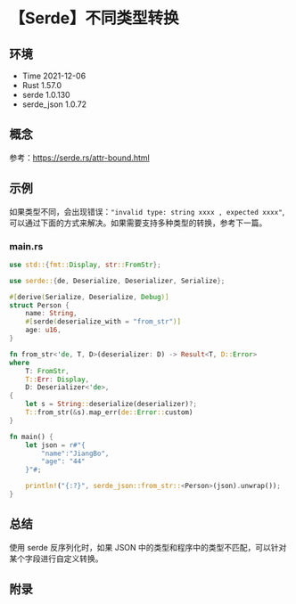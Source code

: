 # 【Serde】不同类型转换

## 环境

- Time 2021-12-06
- Rust 1.57.0
- serde 1.0.130
- serde_json 1.0.72

## 概念

参考：<https://serde.rs/attr-bound.html>  

## 示例

如果类型不同，会出现错误：`"invalid type: string xxxx , expected xxxx"`,可以通过下面的方式来解决。如果需要支持多种类型的转换，参考下一篇。

### main.rs

```rust
use std::{fmt::Display, str::FromStr};

use serde::{de, Deserialize, Deserializer, Serialize};

#[derive(Serialize, Deserialize, Debug)]
struct Person {
    name: String,
    #[serde(deserialize_with = "from_str")]
    age: u16,
}

fn from_str<'de, T, D>(deserializer: D) -> Result<T, D::Error>
where
    T: FromStr,
    T::Err: Display,
    D: Deserializer<'de>,
{
    let s = String::deserialize(deserializer)?;
    T::from_str(&s).map_err(de::Error::custom)
}

fn main() {
    let json = r#"{
        "name":"JiangBo",
        "age": "44"
    }"#;

    println!("{:?}", serde_json::from_str::<Person>(json).unwrap());
}
```

## 总结

使用 serde 反序列化时，如果 JSON 中的类型和程序中的类型不匹配，可以针对某个字段进行自定义转换。

## 附录
